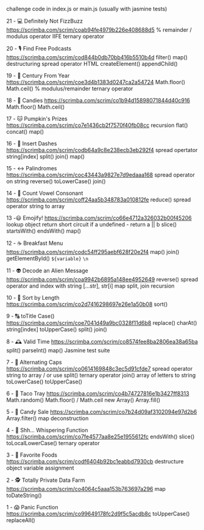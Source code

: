challenge code in index.js or main.js (usually with jasmine tests)



21 - 💻 Definitely Not FizzBuzz
	https://scrimba.com/scrim/coab94fe4979b226e408688d5
	% remainder / modulus operator
	IIFE
	ternary operator


20 - 🎙️ Find Free Podcasts 
	https://scrimba.com/scrim/cod844b0db70bb416b5510b4d
	filter()
	map()
	destructuring
	spread operator
	HTML
	createElement()
	appendChild()


19 - 📆 Century From Year
	https://scrimba.com/scrim/coe3d4b1383d0247ca2a54724
	Math.floor()
	Math.ceil()
	% modulus/remainder
	ternary operator
	
	
18 - 🍬 Candies
	https://scrimba.com/scrim/co1b94d15898071844d40c916
	Math.floor()
	Math.ceil()
	

17 - 🐱 Pumpkin's Prizes
	https://scrimba.com/scrim/co7e1436cb2f7570f40fb08cc
	recursion
	flat()
	concat()
	map()


16 - 🤖 Insert Dashes
	https://scrimba.com/scrim/codb64a9c8e238ecb3eb292f4
	spread opertator
	string[index]
	split()
	join()
	map()


15 - ↔️ Palindromes
	https://scrimba.com/scrim/coc43443a9827e7d9edaaa168
	spread operator on string
	reverse()
	toLowerCase()
	join()


14 - 🧮 Count Vowel Consonant
	https://scrimba.com/scrim/coff24aa5b348783a010812fe
	reduce()
	spread operator string to array 


13 -😃 Emojify!
	https://scrimba.com/scrim/co66e4712a326032b00f45206
	lookup object
	return short circuit if a undefined -  return a || b
	slice()
	startsWith() endsWith()
	map()


12 - ☕️ Breakfast Menu
	https://scrimba.com/scrim/codc54ff295aebf628f20e2f4
	map()
	join()
	getElementById()
	`${variable}`
	`\n`


11 - 👽 Decode an Alien Message	
	https://scrimba.com/scrim/coa9942b6895a148ee4952649
	reverse()
	spread operator and index with string [...str],  str[i]
	map
	split, join
	recursion
	

10 - 📏 Sort by Length
	https://scrimba.com/scrim/co2d7416298697e26e1a50b08
	sort()
	

9 - 🔠 toTitle
	Case()
	https://scrimba.com/scrim/coe7041d49a9bc0328f11d6b8
	replace()
	charAt()
	string[index]
	toUpperCase()
	split()
	join()


8 - 🕰️ Valid Time
	https://scrimba.com/scrim/co8574fee8ba2806ea38a65ba
	split()
	parseInt()
	map()
	Jasmine test suite


7 - 🔡 Alternating Caps
	https://scrimba.com/scrim/co0614169848c3ec5d91cfde7
	spread operator string to array / or use split()
	ternary operator
	join() array of letters to string
	toLowerCase()
	toUpperCase()


6 - 🌮 Taco Tray
	https://scrimba.com/scrim/co4b74727816e1b3427ff8313
	Math.random()
	Math.floor() / Math.ceil
	new Array()
	Array.fill()
	

5 - 🍭 Candy Sale
	https://scrimba.com/scrim/co7b24d09af3102094e97d2b6
	Array.filter()
	map 
	deconstruction


4 - 🤫 Shh... Whispering Function
	https://scrimba.com/scrim/co7fe4577aa8e25e1955612fc
	endsWith()
	slice()
	toLocalLowerCase()
	ternary operator


3 - 🥐 Favorite Foods
	https://scrimba.com/scrim/codf6404b92bc1eabbd7930cb
	destructure object variable assignment


2 - 🕵️ Totally Private Data Farm
	https://scrimba.com/scrim/co4064c5aaa153b763697a296
	map
	toDateString()
	

1 - 😱 Panic Function
	https://scrimba.com/scrim/co99649178fc2d9f5c5acdb8c
	toUpperCase()
	replaceAll()
	